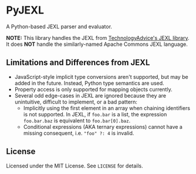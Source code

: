 # PyJEXL

A Python-based JEXL parser and evaluator.

__NOTE:__ This library handles the JEXL from
[TechnologyAdvice's JEXL library][jexl]. It does __NOT__ handle the
similarly-named Apache Commons JEXL language.

[jexl]: https://github.com/TechnologyAdvice/Jexl

## Limitations and Differences from JEXL

- JavaScript-style implicit type conversions aren't supported, but may be added
  in the future. Instead, Python type semantics are used.
- Property access is only supported for mapping objects currently.
- Several odd edge-cases in JEXL are ignored because they are unintuitive,
  difficult to implement, or a bad pattern:
  - Implicitly using the first element in an array when chaining identifiers
    is not supported. In JEXL, if `foo.bar` is a list, the expression
    `foo.bar.baz` is equivalent to `foo.bar[0].baz`.
  - Conditional expressions (AKA ternary expressions) cannot have a missing
    consequent, i.e. `"foo" ?: 4` is invalid.

## License

Licensed under the MIT License. See `LICENSE` for details.

